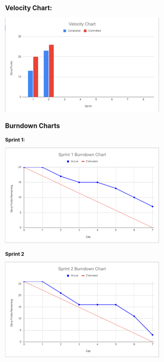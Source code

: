 ## Velocity Chart: 
![Velocity](diagrams/Velocity.png)
## Burndown Charts

### Sprint 1:
![BurndownSprint1](diagrams/BurndownSprint1.png)

### Sprint 2
![BurndownSprint2](diagrams/BurndownSprint2.png)
